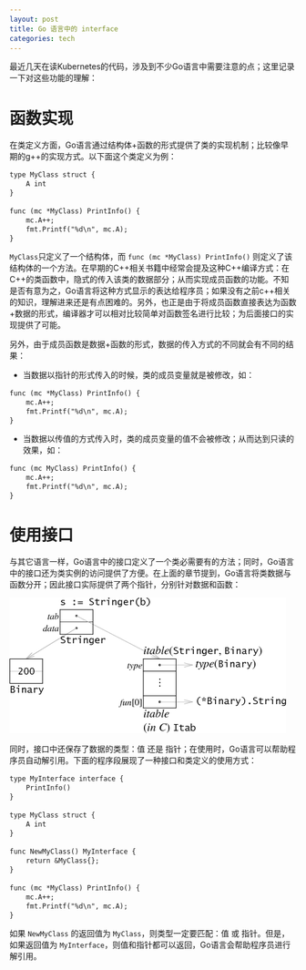 ```yaml
---
layout: post
title: Go 语言中的 interface
categories: tech
---
```


最近几天在读Kubernetes的代码，涉及到不少Go语言中需要注意的点；这里记录一下对这些功能的理解：

# 函数实现

在类定义方面，Go语言通过结构体+函数的形式提供了类的实现机制；比较像早期的g++的实现方式。以下面这个类定义为例：

```
type MyClass struct {
    A int
}

func (mc *MyClass) PrintInfo() {
	mc.A++;
	fmt.Printf("%d\n", mc.A);
}
```

`MyClass`只定义了一个结构体，而 `func (mc *MyClass) PrintInfo()` 则定义了该结构体的一个方法。在早期的C++相关书籍中经常会提及这种C++编译方式：在C++的类函数中，隐式的传入该类的数据部分；从而实现成员函数的功能。不知是否有意为之，Go语言将这种方式显示的表达给程序员；如果没有之前c++相关的知识，理解进来还是有点困难的。另外，也正是由于将成员函数直接表达为函数+数据的形式，编译器才可以相对比较简单对函数签名进行比较；为后面接口的实现提供了可能。

另外，由于成员函数是数据+函数的形式，数据的传入方式的不同就会有不同的结果：

* 当数据以指针的形式传入的时候，类的成员变量就是被修改，如：

```
func (mc *MyClass) PrintInfo() {
	mc.A++;
	fmt.Printf("%d\n", mc.A);
}
```

* 当数据以传值的方式传入时，类的成员变量的值不会被修改；从而达到只读的效果，如：

```
func (mc MyClass) PrintInfo() {
	mc.A++;
	fmt.Printf("%d\n", mc.A);
}
```


# 使用接口

与其它语言一样，Go语言中的接口定义了一个类必需要有的方法；同时，Go语言中的接口还为类实例的访问提供了方便。在上面的章节提到，Go语言将类数据与函数分开；因此接口实际提供了两个指针，分别针对数据和函数：

![interface](/images/go_ifce_stringer.png)


同时，接口中还保存了数据的类型：值 还是 指针；在使用时，Go语言可以帮助程序员自动解引用。下面的程序段展现了一种接口和类定义的使用方式：

```
type MyInterface interface {
	PrintInfo()
}

type MyClass struct {
	A int
}

func NewMyClass() MyInterface {
	return &MyClass{};
}

func (mc *MyClass) PrintInfo() {
	mc.A++;
	fmt.Printf("%d\n", mc.A);
}
```

如果 `NewMyClass` 的返回值为 `MyClass`，则类型一定要匹配：值 或 指针。但是，如果返回值为 `MyInterface`，则值和指针都可以返回，Go语言会帮助程序员进行解引用。  

